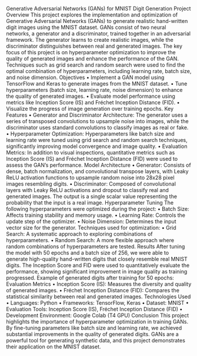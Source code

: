 Generative Adversarial Networks (GANs) for MNIST Digit Generation
Project Overview
This project explores the implementation and optimization of Generative Adversarial Networks (GANs) to generate realistic hand-written digit images using the MNIST dataset. GANs consist of two neural networks, a generator and a discriminator, trained together in an adversarial framework. The generator learns to create realistic images, while the discriminator distinguishes between real and generated images.
The key focus of this project is on hyperparameter optimization to improve the quality of generated images and enhance the performance of the GAN. Techniques such as grid search and random search were used to find the optimal combination of hyperparameters, including learning rate, batch size, and noise dimension.
Objectives
•	Implement a GAN model using TensorFlow and Keras to generate images from the MNIST dataset.
•	Tune hyperparameters (batch size, learning rate, noise dimension) to enhance the quality of generated images.
•	Evaluate model performance using metrics like Inception Score (IS) and Fréchet Inception Distance (FID).
•	Visualize the progress of image generation over training epochs.
Key Features
•	Generator and Discriminator Architecture: The generator uses a series of transposed convolutions to upsample noise into images, while the discriminator uses standard convolutions to classify images as real or fake.
•	Hyperparameter Optimization: Hyperparameters like batch size and learning rate were tuned using grid search and random search techniques, significantly improving model convergence and image quality.
•	Evaluation Metrics: In addition to visual inspections, quantitative metrics such as Inception Score (IS) and Fréchet Inception Distance (FID) were used to assess the GAN’s performance.
Model Architecture
•	Generator: Consists of dense, batch normalization, and convolutional transpose layers, with Leaky ReLU activation functions to upsample random noise into 28x28 pixel images resembling digits.
•	Discriminator: Composed of convolutional layers with Leaky ReLU activations and dropout to classify real and generated images. The output is a single scalar value representing the probability that the input is a real image.
Hyperparameter Tuning
The following hyperparameters were optimized during the project:
•	Batch Size: Affects training stability and memory usage.
•	Learning Rate: Controls the update step of the optimizer.
•	Noise Dimension: Determines the input vector size for the generator.
Techniques used for optimization:
•	Grid Search: A systematic approach to exploring combinations of hyperparameters.
•	Random Search: A more flexible approach where random combinations of hyperparameters are tested.
Results
After tuning the model with 50 epochs and a batch size of 256, we were able to generate high-quality hand-written digits that closely resemble real MNIST digits. The Inception Score and FID were used to quantitatively evaluate the performance, showing significant improvement in image quality as training progressed.
Example of generated digits after training for 50 epochs:
Evaluation Metrics
•	Inception Score (IS): Measures the diversity and quality of generated images.
•	Fréchet Inception Distance (FID): Compares the statistical similarity between real and generated images.
Technologies Used
•	Languages: Python
•	Frameworks: TensorFlow, Keras
•	Dataset: MNIST
•	Evaluation Tools: Inception Score (IS), Fréchet Inception Distance (FID)
•	Development Environment: Google Colab (T4 GPU)
Conclusion
This project highlights the importance of hyperparameter optimization in training GANs. By fine-tuning parameters like batch size and learning rate, we achieved substantial improvements in the quality of generated digits. GANs are a powerful tool for generating synthetic data, and this project demonstrates their application on the MNIST dataset.

